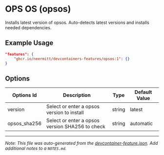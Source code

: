 
# OPS OS (opsos)

Installs latest version of opsos. Auto-detects latest versions and installs needed dependencies.

## Example Usage

```json
"features": {
    "ghcr.io/neermitt/devcontainers-features/opsos:1": {}
}
```

## Options

| Options Id | Description | Type | Default Value |
|-----|-----|-----|-----|
| version | Select or enter a opsos version to install | string | latest |
| opsos_sha256 | Select or enter a opsos version SHA256 to check | string | automatic |



---

_Note: This file was auto-generated from the [devcontainer-feature.json](https://github.com/neermitt/devcontainers-features/blob/main/src/opsos/devcontainer-feature.json).  Add additional notes to a `NOTES.md`._
